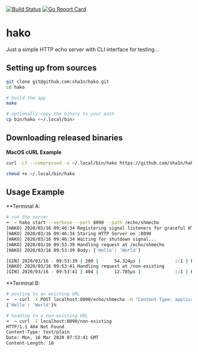 [![Build Status](https://travis-ci.org/sha1n/hako.svg?branch=master)](https://travis-ci.org/sha1n/hako) [![Go Report Card](https://goreportcard.com/badge/sha1n/hako)](https://goreportcard.com/report/sha1n/hako)

# hako
Just a simple HTTP echo server with CLI interface for testing...


## Setting up from sources
```bash
git clone git@github.com:sha1n/hako.git
cd hako

# build the app
make

# optionally copy the binary to your path
cp bin/hako <~/.local/bin>
```

## Downloading released binaries

**MacOS cURL Example**
```bash
curl -Lf --compressed -o ~/.local/bin/hako https://github.com/sha1n/hako/releases/download/v0.3.0/hako-darwin-amd64

chmod +x ~/.local/bin/hako
```

## Usage Example

**Terminal A:
```bash 
# run the server
➜  ~ hako start --verbose --port 8090 --path /echo/shmecho
[HAKO] 2020/03/16 09:46:34 Registering signal listeners for graceful HTTP server shutdown..
[HAKO] 2020/03/16 09:46:34 Staring HTTP Server on :8090
[HAKO] 2020/03/16 09:46:34 Waiting for shutdown signal...
[HAKO] 2020/03/16 09:53:39 Handling request at /echo/shmecho
[HAKO] 2020/03/16 09:53:39 Body: {'Hello': 'World'}

[GIN] 2020/03/16 - 09:53:39 | 200 |      54.324µs |             ::1 | POST     /echo/shmecho
[HAKO] 2020/03/16 09:53:41 Handling request at /non-existing
[GIN] 2020/03/16 - 09:53:41 | 404 |      12.785µs |             ::1 | HEAD     /non-existing
```

**Terminal B:
```bash 
# posting to an existing URL
➜  ~ curl -X POST localhost:8090/echo/shmecho -H "Content-Type: application/json" --data "{'Hello': 'World'}"
{'Hello': 'World'}%

# heading to a non-existing URL
➜  ~ curl -I localhost:8090/non-existing
HTTP/1.1 404 Not Found
Content-Type: text/plain
Date: Mon, 16 Mar 2020 07:53:41 GMT
Content-Length: 18
```
